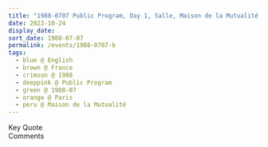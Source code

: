 ```yaml
---
title: "1988-0707 Public Program, Day 1, Salle, Maison de la Mutualité, 24 Rue Saint-Victor, 5th Arrondissement, Paris, France"
date: 2023-10-24
display_date: 
sort_date: 1988-07-07
permalink: /events/1988-0707-b
tags:
  - blue @ English
  - brown @ France
  - crimson @ 1988
  - deeppink @ Public Program
  - green @ 1988-07
  - orange @ Paris
  - peru @ Maison de la Mutualité
---
```


<wave-list>
  <list-title color="green" width="75">Key Quote</list-title>
  <list-item color="BlanchedAlmond"  width="200"></list-item>
  <list-item color="Lavender"></list-item>
  <list-item color="BlanchedAlmond"></list-item>
</wave-list>

<br>

<wave-list>
  <list-title color="green" width="75">Comments</list-title>
  <list-item color="BlanchedAlmond"  width="200"></list-item>
  <list-item color="Lavender"></list-item>
  <list-item color="BlanchedAlmond"></list-item>
</wave-list>
